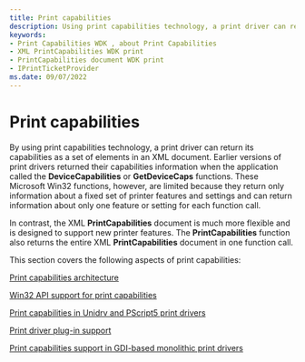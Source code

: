 ```yaml
---
title: Print capabilities
description: Using print capabilities technology, a print driver can return its capabilities as a set of elements in an XML document.
keywords:
- Print Capabilities WDK , about Print Capabilities
- XML PrintCapabilities WDK print
- PrintCapabilities document WDK print
- IPrintTicketProvider
ms.date: 09/07/2022
---
```


# Print capabilities

By using print capabilities technology, a print driver can return its capabilities as a set of elements in an XML document. Earlier versions of print drivers returned their capabilities information when the application called the **DeviceCapabilities** or **GetDeviceCaps** functions. These Microsoft Win32 functions, however, are limited because they return only information about a fixed set of printer features and settings and can return information about only one feature or setting for each function call.

In contrast, the XML **PrintCapabilities** document is much more flexible and is designed to support new printer features. The **PrintCapabilities** function also returns the entire XML **PrintCapabilities** document in one function call.

This section covers the following aspects of print capabilities:

[Print capabilities architecture](print-capabilities-architecture.md)

[Win32 API support for print capabilities](win32-api-support-for-print-capabilities.md)

[Print capabilities in Unidrv and PScript5 print drivers](print-capabilities-in-unidrv-and-pscript5-print-drivers.md)

[Print driver plug-in support](print-driver-plug-in-support.md)

[Print capabilities support in GDI-based monolithic print drivers](print-capabilities-support-in-gdi-based--monolithic-print-drivers.md)
